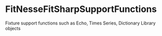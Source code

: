# FitNesseFitSharpSupportFunctions
Fixture support functions such as Echo, Times Series, Dictionary Library objects
